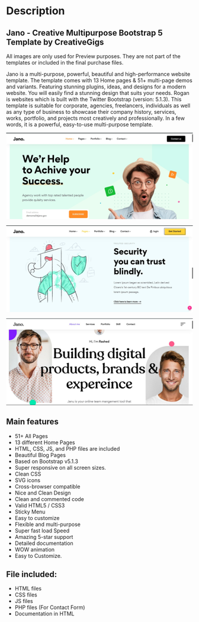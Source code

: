 # Description

## Jano - Creative Multipurpose Bootstrap 5 Template by CreativeGigs

All images are only used for Preview purposes. They are not part of the templates or included in the final purchase files.

Jano is a multi-purpose, powerful, beautiful and high-performance website template. The template comes with 13 Home pages & 51+ multi-page demos and variants. Featuring stunning plugins, ideas, and designs for a modern website. You will easily find a stunning design that suits your needs. Rogan is websites which is built with the Twitter Bootstrap (version: 5.1.3). This template is suitable for corporate, agencies, freelancers, individuals as well as any type of business to showcase their company history, services, works, portfolio, and projects most creatively and professionally. In a few words, it is a powerful, easy-to-use multi-purpose template.


![image](https://github.com/Zahin-Azmaeen/Jano---Creative-Multipurpose-Bootstrap-5-Template/blob/90fba573251773c8cc62cebe2cee9db1dbf4d228/Jano%20Agency.jpg)

![image](https://github.com/Zahin-Azmaeen/Jano---Creative-Multipurpose-Bootstrap-5-Template/blob/90fba573251773c8cc62cebe2cee9db1dbf4d228/Jano%20WebSite.jpg)

![image](https://github.com/Zahin-Azmaeen/Jano---Creative-Multipurpose-Bootstrap-5-Template/blob/90fba573251773c8cc62cebe2cee9db1dbf4d228/Jano%20portfolio.jpg)



## Main features

* 51+ All Pages
* 13 different Home Pages
* HTML, CSS, JS, and PHP files are included
* Beautiful Blog Pages
* Based on Bootstrap v5.1.3
* Super responsive on all screen sizes.
* Clean CSS
* SVG icons
* Cross-browser compatible
* Nice and Clean Design
* Clean and commented code
* Valid HTML5 / CSS3
* Sticky Menu
* Easy to customize
* Flexible and multi-purpose
* Super fast load Speed
* Amazing 5-star support
* Detailed documentation
* WOW animation
* Easy to Customize.


## File included:

* HTML files
* CSS files
* JS files
* PHP files (For Contact Form)
* Documentation in HTML
